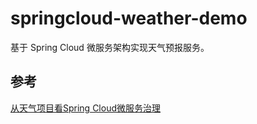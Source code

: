 # springcloud-weather-demo

基于 Spring Cloud 微服务架构实现天气预报服务。

## 参考

[从天气项目看Spring Cloud微服务治理](https://coding.imooc.com/class/chapter/177.html)